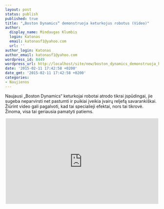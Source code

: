 ```yaml
---
layout: post
status: publish
published: true
title: "„Boston Dynamics“ demonstruoja keturkojus robotus (Video)"
author:
  display_name: Mindaugas Klumbis
  login: Katonas
  email: katonasf1@yahoo.com
  url: ''
author_login: Katonas
author_email: katonasf1@yahoo.com
wordpress_id: 8449
wordpress_url: http://localhost/site/new/boston_dynamics_demonstruoja_keturkojus_robotus_video/
date: '2015-02-11 17:42:58 +0200'
date_gmt: '2015-02-11 17:42:58 +0200'
categories:
- Naujienos
---
```

<p>
	Naujausi &bdquo;Boston Dynamics&ldquo; keturkojai robotai atrodo tikrai įspūdingai, jie sugeba neparvirsti net pastumti ir puikiai įveikia įvairų reljefą savaranki&scaron;kai. Žiūrint video gali pagalvoti, kad tai specialieji efektai, nors tai tikrovė. Žinoma, visa tai geriausia pamatyti patiems.</p>
<p style="text-align: center;">
	<iframe allowfullscreen="" frameborder="0" height="281" src="https://www.youtube.com/embed/1ax0dUGtp-E" width="500"></iframe></p>
